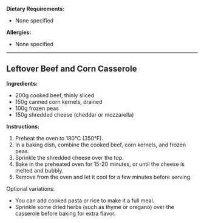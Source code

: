 **Dietary Requirements:**
- None specified

**Allergies:**
- None specified

---

## Leftover Beef and Corn Casserole

**Ingredients:**
- 200g cooked beef, thinly sliced
- 150g canned corn kernels, drained
- 100g frozen peas
- 150g shredded cheese (cheddar or mozzarella)

**Instructions:**

1. Preheat the oven to 180°C (350°F).
2. In a baking dish, combine the cooked beef, corn kernels, and frozen peas.
3. Sprinkle the shredded cheese over the top.
4. Bake in the preheated oven for 15-20 minutes, or until the cheese is melted and bubbly.
5. Remove from the oven and let it cool for a few minutes before serving.

Optional variations:
- You can add cooked pasta or rice to make it a full meal.
- Sprinkle some dried herbs (such as thyme or oregano) over the casserole before baking for extra flavor.